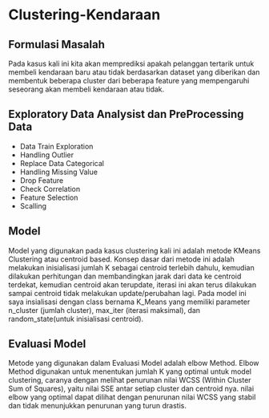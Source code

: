 # Clustering-Kendaraan

## Formulasi Masalah
Pada kasus kali ini kita akan memprediksi apakah pelanggan tertarik untuk membeli kendaraan baru atau tidak berdasarkan dataset yang diberikan dan membentuk beberapa cluster dari beberapa feature yang mempengaruhi seseorang akan membeli kendaraan atau tidak.

## Exploratory Data Analysist dan PreProcessing Data
* Data Train Exploration
* Handling Outlier
* Replace Data Categorical
* Handling Missing Value
* Drop Feature
* Check Correlation
* Feature Selection
* Scalling

## Model 
Model yang digunakan pada kasus clustering kali ini adalah metode KMeans Clustering atau centroid based. Konsep dasar dari metode ini adalah melakukan inisialisasi jumlah K sebagai centroid terlebih dahulu, kemudian dilakukan perhitungan dan membandingkan jarak dari data ke centroid terdekat, kemudian centroid akan terupdate, iterasi ini akan terus dilakukan sampai centroid tidak melakukan update/perubahan lagi. Pada model ini saya insialisasi dengan class bernama K_Means yang memiliki parameter n_cluster (jumlah cluster), max_iter (iterasi maksimal), dan random_state(untuk inisialisasi centroid).

## Evaluasi Model
Metode yang digunakan dalam Evaluasi Model adalah elbow Method. Elbow Method digunakan untuk menentukan jumlah K yang optimal untuk model clustering, caranya dengan melihat penurunan nilai WCSS (Within Cluster Sum of Squares), yaitu nilai SSE antar setiap cluster dan centroid nya. nilai elbow yang optimal dapat dilihat dengan penurunan nilai WCSS yang stabil dan tidak menunjukkan penurunan yang turun drastis.
